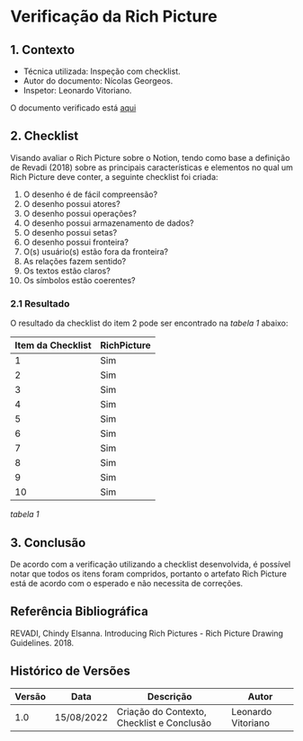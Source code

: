 # Verificação da Rich Picture

## 1. Contexto 

- Técnica utilizada: Inspeção com checklist.
- Autor do documento: Nícolas Georgeos.
- Inspetor: Leonardo Vitoriano.

O documento verificado está <a href="https://requisitos-de-software.github.io/2022.1-Notion/#/pre-rastreabilidade/rich_picture">aqui</a>

## 2. Checklist

Visando avaliar o Rich Picture sobre o Notion, tendo como base a definição de Revadi (2018) sobre as principais características e elementos no qual um Rich Picture deve conter, a seguinte checklist foi criada:

1. O desenho é de fácil compreensão?
2. O desenho possui atores?
3. O desenho possui operações? 
4. O desenho possui armazenamento de dados? 
5. O desenho possui setas?
6. O desenho possui fronteira?
7. O(s) usuário(s) estão fora da fronteira?
8. As relações fazem sentido?
9. Os textos estão claros?
10. Os símbolos estão coerentes?
 

### 2.1 Resultado 

O resultado da checklist do item 2 pode ser encontrado na *tabela 1* abaixo: 

| Item da Checklist | RichPicture |
| ----------------- | ----------- |
| 1                 |    Sim      |
| 2                 |    Sim      |
| 3                 |    Sim      |
| 4                 |    Sim      |
| 5                 |    Sim      |
| 6                 |    Sim      |
| 7                 |    Sim      |
| 8                 |    Sim      |
| 9                 |    Sim      |
| 10                |    Sim      |

*tabela 1*

## 3. Conclusão

De acordo com a verificação utilizando a checklist desenvolvida, é possível notar que todos os itens foram compridos, portanto o artefato Rich Picture está de acordo com o esperado e não necessita de correções.

## Referência Bibliográfica

REVADI, Chindy Elsanna. Introducing Rich Pictures - Rich Picture Drawing Guidelines. 2018.

## Histórico de Versões
| Versão | Data       | Descrição                            | Autor             |
|--------|------------|--------------------------------------|-------------------|
| 1.0    | 15/08/2022 | Criação do Contexto, Checklist e Conclusão | Leonardo Vitoriano|